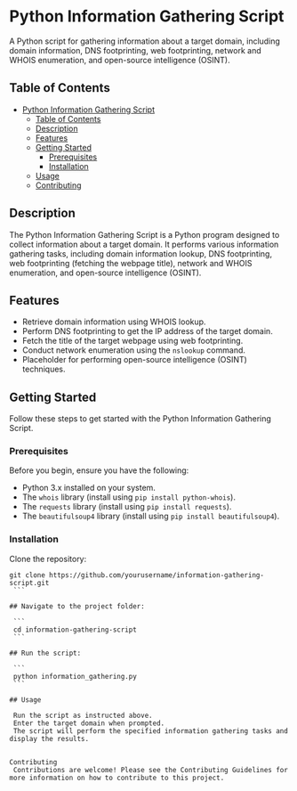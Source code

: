 # Python Information Gathering Script

A Python script for gathering information about a target domain, including domain information, DNS footprinting, web footprinting, network and WHOIS enumeration, and open-source intelligence (OSINT).

## Table of Contents

- [Python Information Gathering Script](#python-information-gathering-script)
  - [Table of Contents](#table-of-contents)
  - [Description](#description)
  - [Features](#features)
  - [Getting Started](#getting-started)
    - [Prerequisites](#prerequisites)
    - [Installation](#installation)
  - [Usage](#usage)
  - [Contributing](#contributing)


## Description

The Python Information Gathering Script is a Python program designed to collect information about a target domain. It performs various information gathering tasks, including domain information lookup, DNS footprinting, web footprinting (fetching the webpage title), network and WHOIS enumeration, and open-source intelligence (OSINT).

## Features

- Retrieve domain information using WHOIS lookup.
- Perform DNS footprinting to get the IP address of the target domain.
- Fetch the title of the target webpage using web footprinting.
- Conduct network enumeration using the `nslookup` command.
- Placeholder for performing open-source intelligence (OSINT) techniques.

## Getting Started

Follow these steps to get started with the Python Information Gathering Script.

### Prerequisites

Before you begin, ensure you have the following:

- Python 3.x installed on your system.
- The `whois` library (install using `pip install python-whois`).
- The `requests` library (install using `pip install requests`).
- The `beautifulsoup4` library (install using `pip install beautifulsoup4`).

### Installation

 Clone the repository:

   ```
   git clone https://github.com/yourusername/information-gathering-script.git
    ```

## Navigate to the project folder:

    ```
    cd information-gathering-script
    ```

## Run the script:

    ```
    python information_gathering.py
    ```

## Usage

    Run the script as instructed above.
    Enter the target domain when prompted.
    The script will perform the specified information gathering tasks and display the results.


Contributing
    Contributions are welcome! Please see the Contributing Guidelines for more information on how to contribute to this project.


